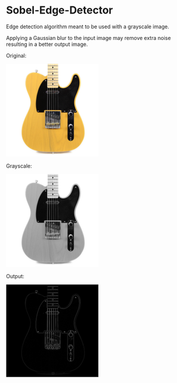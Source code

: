 # Sobel-Edge-Detector

Edge detection algorithm meant to be used with a grayscale image. 

Applying a Gaussian blur to the input image may remove extra noise resulting in a better output image.

Original:

<img src=images/guitar.png width=50% alt="">

Grayscale:

<img src=images/guitar-grayscale.png width=50%>

Output:

<img src=images/guitar-edges.png width=50%>
